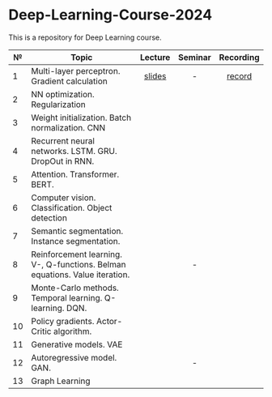 # Deep-Learning-Course-2024

This is a repository for Deep Learning course.


|  №    | Topic      |  Lecture  | Seminar | Recording | 
| ----- | ----------    | :-------:   | :-----:   | :-------:   |
| 1     | Multi-layer perceptron. Gradient calculation | [slides](https://github.com/intsystems/Deep-Learning-Course/blob/main/lectures/Lecture_1.pdf)        |   -      |     [record]()      |
| 2     | NN optimization. Regularization      |         |        |     |
| 3     | Weight initialization. Batch normalization. CNN    |    |         |           |
| 4     | Recurrent neural networks. LSTM. GRU. DropOut in RNN.   |          |         |          |
| 5     | Attention. Transformer. BERT.    |          |      |          |
| 6     | Computer vision. Classification. Object detection |   |       |           |
| 7     | Semantic segmentation. Instance segmentation.     |   |      |          |
| 8     | Reinforcement learning. V-, Q-functions. Belman equations. Value iteration.   |          |    -       |   |   |
| 9     | Monte-Carlo methods. Temporal learning. Q-learning. DQN.  |           |         |          |
| 10     | Policy gradients. Actor-Critic algorithm.  |         |       |       |
| 11     | Generative models. VAE     |        |          |
| 12     | Autoregressive model. GAN.     |  |      -   |          |
| 13     | Graph Learning  |      |         |
